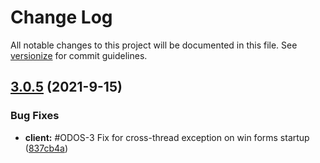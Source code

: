 # Change Log

All notable changes to this project will be documented in this file. See [versionize](https://github.com/saintedlama/versionize) for commit guidelines.

<a name="3_0_5"></a>
## <a id="3_0_5"></a> [3.0.5](https://www.github.com/Missionware//releases/tag/v3.0.5) (2021-9-15)

### <a id="3_0_5-Bug_Fixes"></a> Bug Fixes

* **client:** #ODOS-3 Fix for cross-thread exception on win forms startup ([837cb4a](https://www.github.com/Missionware//commit/837cb4a4692d972810a44e8f54acd48d0cdd413a))

